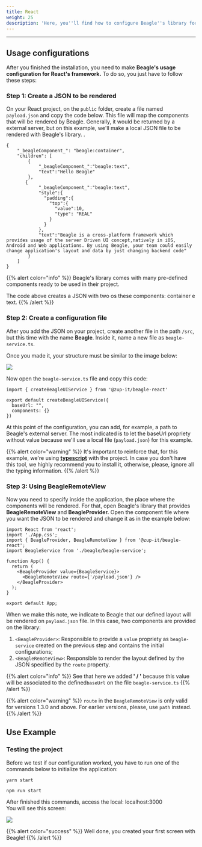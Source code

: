 ```yaml
---
title: React
weight: 25
description: 'Here, you''ll find how to configure Beagle''s library for React.'
---
```


---

## **Usage configurations**  

After you finished the installation,  you need to make **Beagle's usage configuration for React's framework.** To do so, you just have to follow these steps:

### Step 1: Create a JSON to be rendered

On your React project, on the `public` folder, create a file named `payload.json` and copy the code below. This file will map the components that will be rendered by Beagle. Generally, it would be returned by a external server, but on this example, we'll make a local JSON file to be rendered with Beagle's library. . 

```text
{
    "_beagleComponent_": "beagle:container",
    "children": [
        {
            "_beagleComponent_":"beagle:text",
            "text":"Hello Beagle"
        },
       {
            "_beagleComponent_":"beagle:text",
            "style":{
              "padding":{
                "top":{
                  "value":10,
                  "type": "REAL"
                }
              }
            },
            "text":"Beagle is a cross-platform framework which provides usage of the server Driven UI concept,natively in iOS, Android and Web applications. By using Beagle, your team could easily change application's layout and data by just changing backend code"
        }
    ]
}
```

{{% alert color="info" %}}
Beagle's library comes with many pre-defined components ready to be used in their project. 

The code above creates a JSON with two os these components: container e text.
{{% /alert %}}

### Step 2: Create a configuration file

After you add the JSON on your project, create another file in the path `/src`, but this time with the name **Beagle**. Inside it, name a new file as `beagle-service.ts`. 

Once you made it, your structure must be similar to the image below:

![](/image%20%2863%29.png)

Now open the  `beagle-service.ts` file and copy this code:

```text
import { createBeagleUIService } from '@zup-it/beagle-react'

export default createBeagleUIService({
  baseUrl: "",
  components: {}
})
```

At this point of the configuration, you can add, for example, a path to Beagle's external server. The most indicated is to let the baseUrl propriety without value because we'll use a local file \(`payload.json`\) for this example. 

{{% alert color="warning" %}}
It's important to reinforce that, for this example, we're using [**typescript**](https://www.typescriptlang.org/) with the project. In case you don't have this tool, we highly recommend you to install it, otherwise, please, ignore all the typing information.
{{% /alert %}}

### Step 3: Using BeagleRemoteView

Now you need to specify inside the application, the place where the components will be rendered. For that, open Beagle's library that provides **BeagleRemoteView** and **BeagleProvider.** Open the component file where you want the JSON to be rendered and change it as in the example below:

```text
import React from 'react';
import './App.css';
import { BeagleProvider, BeagleRemoteView } from '@zup-it/beagle-react';
import BeagleService from './beagle/beagle-service';

function App() {
  return (
    <BeagleProvider value={BeagleService}>
      <BeagleRemoteView route={'/payload.json'} />
    </BeagleProvider>
  );
}

export default App;
```

When we make this note, we indicate to Beagle that our defined layout will be rendered on `payload.json` file. In this case, two components are provided on the library:

1. `<BeagleProvider>`: Responsible to provide a `value` propriety  as `beagle-service` created on the previous step and contains the initial configurations;  
2. `<BeagleRemoteView>`: Responsible to render the layout defined by the JSON specified by the `route` property.


{{% alert color="info" %}}
See that here we added  **' / '** because this value will be associated to the defined`baseUrl` on the file `beagle-service.ts`
{{% /alert %}}

{{% alert color="warning" %}}
`route` in the `BeagleRemoteView` is only valid for versions 1.3.0 and above. For earlier versions, please, use `path` instead.
{{% /alert %}}

## Use Example 

### Testing the project

Before we test if our configuration worked, you have to run one of the commands below to initialize the application:

```text
yarn start
```

```text
npm run start
```

After finished this commands, access the local: localhost:3000   
You will see this screen:

![](/image%20%2895%29.png)

{{% alert color="success" %}}
Well done, you created your first screen with Beagle!
{{% /alert %}}
